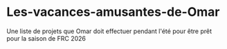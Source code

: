 # Les-vacances-amusantes-de-Omar
Une liste de projets que Omar doit effectuer pendant l'été pour être prêt pour la saison de FRC 2026
